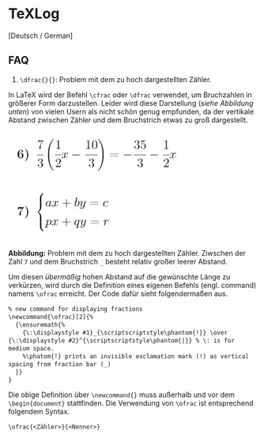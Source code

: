 # TeXLog

[Deutsch / German]

## FAQ ##

1. `\dfrac{}{}`: Problem mit dem zu hoch dargestellten Zähler.

In LaTeX wird der Befehl `\cfrac` oder `\dfrac` verwendet, um
Bruchzahlen in größerer Form darzustellen. Leider wird diese
Darstellung (*siehe Abbildung unten*) von vielen Usern als
nicht schön genug empfunden, da der vertikale Abstand zwischen
Zähler und dem Bruchstrich etwas zu groß dargestellt.

![cfrac_dfrac_cases](https://raw.githubusercontent.com/s0nda/TeXLog/main/media/img/cfrac_dfrac_cases.png)

**Abbildung:** Problem mit dem zu hoch dargestellten Zähler.
Ziwschen der Zahl `7` und dem Bruchstrich `_` besteht relativ
großer leerer Abstand.

Um diesen *übermäßig* hohen Abstand auf die gewünschte Länge
zu verkürzen, wird durch die Definition eines eigenen Befehls
(engl. command) namens `\ofrac` erreicht. Der Code dafür sieht
folgendermaßen aus.

```
% new command for displaying fractions
\newcommand{\ofrac}[2]{%
  {\ensuremath{%
    {\:\displaystyle #1}_{\scriptscriptstyle\phantom{!}} \over {\:\displaystyle #2}^{\scriptscriptstyle\phantom{|}} % \: is for medium space.
    %\phatom{!} prints an invisible exclamation mark (!) as vertical spacing from fraction bar (_)
  }}
}
```

Die obige Definition über `\newcommand{}` muss außerhalb und
vor dem `\begin{document}` stattfinden. Die Verwendung von
`\ofrac` ist entsprechend folgendem Syntax.

```
\ofrac{<Zähler>}{<Nenner>}
```